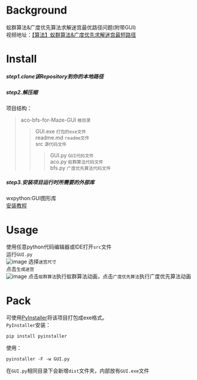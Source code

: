 # Background
蚁群算法&广度优先算法求解迷宫最优路径问题(附带GUI)<br>
视频地址：[【算法】蚁群算法&广度优先求解迷宫最短路径](https://www.bilibili.com/video/BV1gJ411G7Xi)<br>
# Install
##### step1.clone该Repository到你的本地路径
##### step2.解压缩
项目结构：
>aco-bfs-for-Maze-GUI   `根目录`<br>
>>GUI.exe               `打包的exe文件`<br>
>>readme.md             `readme文件`<br>
>>src                   `源代码文件`<br>
>>>GUI.py               `GUI代码文件`<br>
>>>aco.py               `蚁群算法代码文件`<br>
>>>bfs.py               `广度优先算法代码文件`<br>
##### step3.安装项目运行时所需要的外部库
wxpython:GUI图形库<br>
[安装教程](https://www.cnblogs.com/icelee1218/p/8127670.html)<br>
# Usage
使用任意python代码编辑器或IDE打开`src`文件<br>
运行`GUI.py`<br>
![image](https://github.com/zifeiyu0531/readme-imgs/blob/master/aco-bfs-for-Maze-GUI/start.png)
选择`迷宫尺寸`<br>
点击`生成迷宫`<br>
![image](https://github.com/zifeiyu0531/readme-imgs/blob/master/aco-bfs-for-Maze-GUI/maze.png)
点击`蚁群算法`执行蚁群算法动画，点击`广度优先算法`执行广度优先算法动画<br>
# Pack
可使用[PyInstaller](http://www.pyinstaller.org/)将该项目打包成exe格式。<br>
`PyInstaller`安装：
```
pip install pyinstaller
```
使用：
```
pyinstaller -F -w GUI.py
```
在`GUI.py`相同目录下会新增`dist`文件夹，内部放有`GUI.exe`文件
